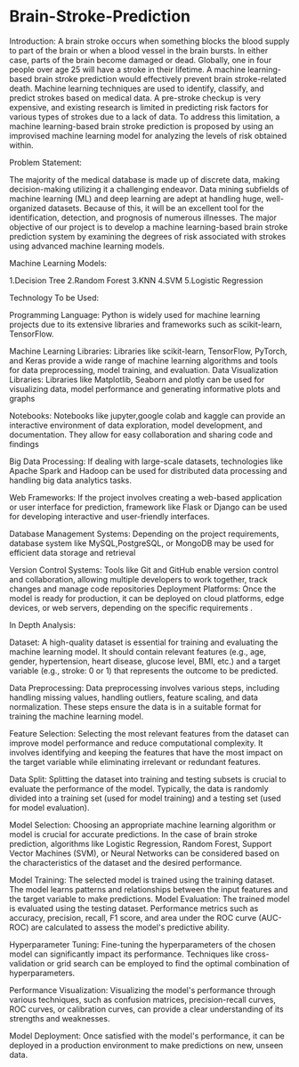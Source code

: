 # Brain-Stroke-Prediction
Introduction:
A brain stroke occurs when something blocks the blood supply to part of the brain or when a blood vessel in the brain bursts. In either case, parts of the brain become damaged or dead. Globally, one in four people over age 25 will have a stroke in their lifetime. A machine learning-based brain stroke prediction would effectively prevent brain stroke-related death. Machine learning techniques are used to identify, classify, and predict strokes based on medical data. A pre-stroke checkup is very expensive, and existing research is limited in predicting risk factors for various types of strokes due to a lack of data. To address this limitation, a machine learning-based brain stroke prediction is proposed by using an improvised machine learning model for analyzing the levels of risk obtained within. 



Problem Statement:

The majority of the medical database is made up of discrete data, making decision-making utilizing it a challenging endeavor. Data mining subfields of machine learning (ML) and deep learning are adept at handling huge, well-organized datasets. Because of this, it will be an excellent tool for the identification, detection, and prognosis of numerous illnesses. The major objective of our project is to develop a machine learning-based brain stroke prediction system by examining the degrees of risk associated with strokes using advanced machine learning models.

Machine Learning Models:

1.Decision Tree
2.Random Forest
3.KNN
4.SVM
5.Logistic Regression

Technology To be Used:

Programming Language: 
Python is widely used for machine learning projects due to its extensive libraries and frameworks such as scikit-learn, TensorFlow.

Machine Learning Libraries: 
Libraries like scikit-learn, TensorFlow, PyTorch, and Keras provide a wide range of machine learning algorithms and tools for data preprocessing, model training, and evaluation.
Data Visualization Libraries: Libraries like Matplotlib, Seaborn and plotly can be used for visualizing data, model performance and generating informative plots and graphs

Notebooks:
 Notebooks like jupyter,google colab and kaggle can provide an interactive environment of data exploration, model development, and documentation. They allow for easy collaboration and sharing code and findings

Big Data Processing:
 If dealing with large-scale datasets, technologies like Apache Spark and Hadoop can be used for distributed data processing and handling big data analytics tasks.

Web Frameworks: 
If the project involves creating a web-based application or user interface for prediction, framework like Flask or Django can be used for developing interactive and user-friendly interfaces.

Database Management Systems:
 Depending on the project requirements, database system like MySQL,PostgreSQL, or MongoDB may be used for efficient data storage and retrieval

Version Control Systems:
 Tools like Git and GitHub enable version control and collaboration, allowing multiple developers to work together, track changes and manage code repositories
Deployment Platforms:
Once the model is ready for production, it can be deployed on cloud platforms, edge devices, or web servers, depending on the specific requirements .

In Depth Analysis:

Dataset:
 A high-quality dataset is essential for training and evaluating the machine learning model. It should contain relevant features (e.g., age, gender, hypertension, heart disease, glucose level, BMI, etc.) and a target variable (e.g., stroke: 0 or 1) that represents the outcome to be predicted.

Data Preprocessing:
 Data preprocessing involves various steps, including handling missing values, handling outliers, feature scaling, and data normalization. These steps ensure the data is in a suitable format for training the machine learning model.

Feature Selection:
 Selecting the most relevant features from the dataset can improve model performance and reduce computational complexity. It involves identifying and keeping the features that have the most impact on the target variable while eliminating irrelevant or redundant features.

Data Split:
 Splitting the dataset into training and testing subsets is crucial to evaluate the performance of the model. Typically, the data is randomly divided into a training set (used for model training) and a testing set (used for model evaluation).

Model Selection: 
Choosing an appropriate machine learning algorithm or model is crucial for accurate predictions. In the case of brain stroke prediction, algorithms like Logistic Regression, Random Forest, Support Vector Machines (SVM), or Neural Networks can be considered based on the characteristics of the dataset and the desired performance.

Model Training: 
The selected model is trained using the training dataset. The model learns patterns and relationships between the input features and the target variable to make predictions.
Model Evaluation: The trained model is evaluated using the testing dataset. Performance metrics such as accuracy, precision, recall, F1 score, and area under the ROC curve (AUC-ROC) are calculated to assess the model's predictive ability.

Hyperparameter Tuning:
 Fine-tuning the hyperparameters of the chosen model can significantly impact its performance. Techniques like cross-validation or grid search can be employed to find the optimal combination of hyperparameters.

Performance Visualization: 
Visualizing the model's performance through various techniques, such as confusion matrices, precision-recall curves, ROC curves, or calibration curves, can provide a clear understanding of its strengths and weaknesses.

Model Deployment:
 Once satisfied with the model's performance, it can be deployed in a production environment to make predictions on new, unseen data.













